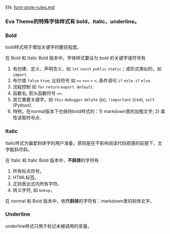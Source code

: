 EN: [font-style-rules.md](https://github.com/fisheva/Eva-Theme/blob/master/documents/font-style-rules.md)

### Eva Theme的特殊字体样式有 bold、italic、underline。

### Bold
bold样式用于增加关键字的醒目程度。

在 Bold 和 Italic Bold 版本中，字体样式要设为 bold 的关键字或符号有
1. 有创建、定义、声明含义，如 `let` `const` `public` `static`；或形式类似的，如 `import`.
2. 布尔值 `false` `true`; 比较符号 如 `==` `===` `>` `<`; 条件语句 `if` `esle if` `else`.
3. 流程控制 如 `for` `return` `export default`.
4. 函数名; 箭头函数符号 `=>`.
5. 其它重要关键字，如 `this` `debugger` `delete` (js), `!important` (css), `self` (Python).
6. 特例，在normal版本下也保持bold样式的：1) markdown里的加粗文字; 2) 属性读取符号点`.`

### Italic
italic样式为偏爱斜体字的用户准备，原则是在不影响阅读代码观感的前提下，文字能斜尽斜。

在 Italic 和 Italic Bold 版本中，**不斜体**的字符有
1. 所有标点符号。
2. HTML标签。
3. 正则表达式内所有字符。
4. 转义字符, 如 `&nbsp;`

在 normal 和 Bold 版本中，依然**斜体**的字符有：markdown里的斜体文字。

### Underline
underline样式只用于标记未被调用的变量。